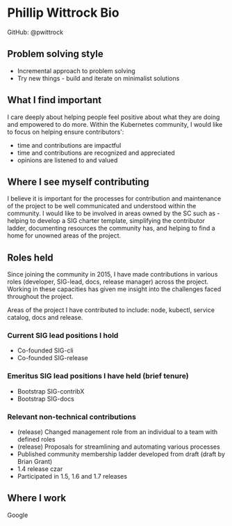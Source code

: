 # Phillip Wittrock Bio

GitHub: @pwittrock

## Problem solving style

- Incremental approach to problem solving
- Try new things - build and iterate on minimalist solutions

## What I find important

I care deeply about helping people feel positive about what they are doing and empowered to do more.
Within the Kubernetes community, I would like to focus on helping ensure contributors':

- time and contributions are impactful
- time and contributions are recognized and appreciated
- opinions are listened to and valued

## Where I see myself contributing

I believe it is important for the processes for contribution and maintenance of the project
to be well communicated and understood within the community.
I would like to be involved in areas owned by the SC such as - helping to develop a
SIG charter template, simplifying the contributor ladder, documenting resources the community has,
and helping to find a home for unowned areas of the project.

## Roles held

Since joining the community in 2015, I have made contributions in various roles
(developer, SIG-lead, docs, release manager) across the project.  Working
in these capacities has given me insight into the challenges faced throughout the project.

Areas of the project I have contributed to include: node, kubectl, service catalog, docs and release.

### Current SIG lead positions I hold

- Co-founded SIG-cli
- Co-founded SIG-release

### Emeritus SIG lead positions I have held (brief tenure)

- Bootstrap SIG-contribX
- Bootstrap SIG-docs

### Relevant non-technical contributions

- (release) Changed management role from an individual to a team with defined roles
- (release) Proposals for streamlining and automating various processes
- Published community membership ladder developed from draft (draft by Brian Grant)
- 1.4 release czar
- Participated in 1.5, 1.6 and 1.7 releases

## Where I work

Google